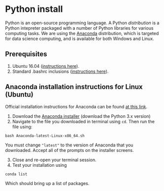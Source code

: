# Python install
Python is an open-source programming language.  A Python *distribution* is a Python intepreter packaged with a number of Python libraries for various computing tasks.  We are using the [Anaconda](https://www.anaconda.com/) distribution, which is targeted for data science computing, and is available for both Windows and Linux.  

## Prerequisites
   1. Ubuntu 16.04 ([instructions here](https://github.com/riplaboratory/Kanaloa/tree/master/SoftwareInstallation/Ubuntu)).
   2. Standard .bashrc inclusions ([instructions here](https://github.com/riplaboratory/Kanaloa/tree/master/SoftwareInstallation/.bashrc_inclusions)).

## Anaconda installation instructions for Linux (Ubuntu)
Official installation instructions for Anaconda can be found [at this link](https://docs.anaconda.com/anaconda/install/linux).

   1. Download the [Anaconda installer](https://www.anaconda.com/download/#linux) (download the Python 3.x version)
   2. Navigate to the file you downloaded in terminal using `cd`.  Then run the file using:

```
bash Anaconda-latest-Linux-x86_64.sh
```
   You must change `"latest"` to the version of Anaconda that you downloaded.  Accept all of the prompts on the installer screens.
   
   3. Close and re-open your terminal session.  
   4. Test your installation using

```
conda list
```
   Which should bring up a list of packages.
